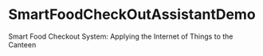 # SmartFoodCheckOutAssistantDemo
Smart Food Checkout System: Applying the Internet of Things to the Canteen
